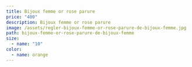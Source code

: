 ```yaml
---
title: Bijoux femme or rose parure
price: "400"
description: Bijoux femme or rose parure
image: /assets/regler-bijoux-femme-or-rose-parure-de-bijoux-femme.jpg
path: bijoux-femme-or-rose-parure-de-bijoux-femme
size:
  - name: "10"
color:
  - name: orange
---
```

